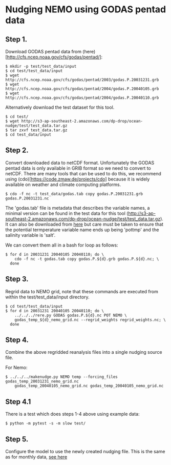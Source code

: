 
# Nudging NEMO using GODAS pentad data

## Step 1.

Download GODAS pentad data from (here)[http://cfs.ncep.noaa.gov/cfs/godas/pentad/]:

```{bash}
$ mkdir -p test/test_data/input
$ cd test/test_data/input
$ wget http://cfs.ncep.noaa.gov/cfs/godas/pentad/2003/godas.P.20031231.grb
$ wget http://cfs.ncep.noaa.gov/cfs/godas/pentad/2004/godas.P.20040105.grb
$ wget http://cfs.ncep.noaa.gov/cfs/godas/pentad/2004/godas.P.20040110.grb
```

Alternatively download the test dataset for this tool.

```{bash}
$ cd test/
$ wget http://s3-ap-southeast-2.amazonaws.com/dp-drop/ocean-nudge/test/test_data.tar.gz
$ tar zxvf test_data.tar.gz
$ cd test_data/input
```

## Step 2.

Convert downloaded data to netCDF format. Unfortunately the GODAS pentad data is only available in GRIB format so we need to convert to netCDF. There are many tools that can be used to do this, we recommend using (cdo)[https://code.zmaw.de/projects/cdo] because it is widely available on weather and climate computing platforms.

```{bash}
$ cdo -f nc -t test_data/godas.tab copy godas.P.20031231.grb godas.P.20031231.nc
```

The 'godas.tab' file is metadata that describes the variable names, a minimal version can be found in the test data for this tool (http://s3-ap-southeast-2.amazonaws.com/dp-drop/ocean-nudge/test/test_data.tar.gz). It can also be downloaded from [here](http://www.nco.ncep.noaa.gov/pmb/docs/on388/table2.html#TABLE128) but care must be taken to ensure that the potential termperature variable name ends up being 'pottmp' and the salinity variable is 'salt'.

We can convert them all in a bash for loop as follows:

```{bash}
$ for d in 20031231 20040105 20040110; do \
    cdo -f nc -t godas.tab copy godas.P.${d}.grb godas.P.${d}.nc; \
  done
```

## Step 3.

Regrid data to NEMO grid, note that these commands are executed from within the test/test_data/input directory.

```{bash}
$ cd test/test_data/input
$ for d in 20031231 20040105 20040110; do \
    ../../../rere.py GODAS godas.P.${d}.nc POT NEMO \
    godas_temp_${d}_nemo_grid.nc --regrid_weights regrid_weights.nc; \
  done
```

## Step 4.

Combine the above regridded reanalysis files into a single nudging source file.

For Nemo:
```
$ ../../../makenudge.py NEMO temp --forcing_files godas_temp_20031231_nemo_grid.nc
    godas_temp_20040105_nemo_grid.nc godas_temp_20040105_nemo_grid.nc
```

## Step 4.1

There is a test which does steps 1-4 above using example data:

```
$ python -m pytest -s -m slow test/
```

## Step 5.

Configure the model to use the newly created nudging file. This is the same as for monthly data, [see here](../README.md)

